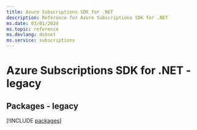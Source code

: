 ```yaml
---
title: Azure Subscriptions SDK for .NET
description: Reference for Azure Subscriptions SDK for .NET
ms.date: 03/01/2024
ms.topic: reference
ms.devlang: dotnet
ms.service: subscriptions
---
```

# Azure Subscriptions SDK for .NET - legacy
## Packages - legacy
[!INCLUDE [packages](subscriptions-index.md)]